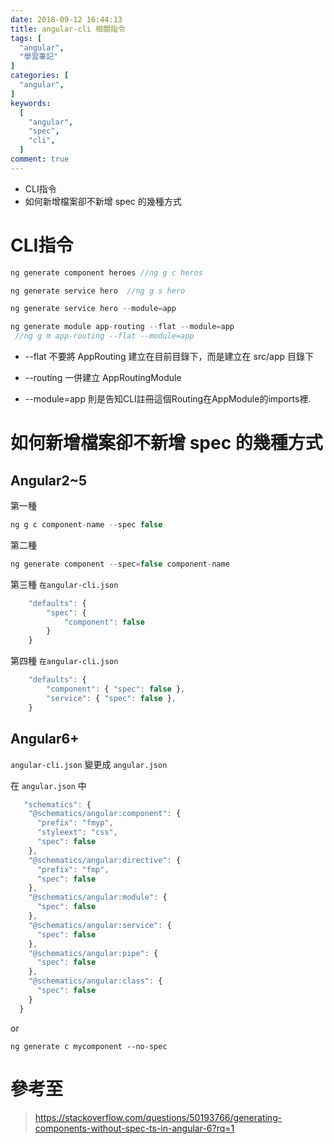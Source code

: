 ```yaml
---
date: 2018-09-12 16:44:13
title: angular-cli 相關指令
tags: [
  "angular",
  "學習筆記"
]
categories: [
  "angular",
]
keywords:
  [
    "angular",
    "spec",
    "cli",
  ]
comment: true
---
```


- CLI指令
- 如何新增檔案卻不新增 spec 的幾種方式
<!--more-->

# CLI指令

```js
ng generate component heroes //ng g c heros
```

```js
ng generate service hero  //ng g s hero
```

```js
ng generate service hero --module=app 
```

```js
ng generate module app-routing --flat --module=app 
 //ng g m app-routing --flat --module=app 
```

- --flat 不要將 AppRouting 建立在目前目錄下，而是建立在 src/app 目錄下 

- --routing  一併建立 AppRoutingModule

- --module=app 則是告知CLI註冊這個Routing在AppModule的imports裡.

# 如何新增檔案卻不新增 spec 的幾種方式

## Angular2~5

第一種

```js
ng g c component-name --spec false
```

第二種

```js
ng generate component --spec=false component-name
```

第三種   `在angular-cli.json`

```js
    "defaults": {
        "spec": {
            "component": false
        }
    }
```

第四種   `在angular-cli.json`

```js
    "defaults": {
        "component": { "spec": false },
        "service": { "spec": false },
    }
```

## Angular6+

`angular-cli.json` 變更成 `angular.json`

在 `angular.json` 中

```js
   "schematics": {
    "@schematics/angular:component": {
      "prefix": "fmyp",
      "styleext": "css",
      "spec": false
    },
    "@schematics/angular:directive": {
      "prefix": "fmp",
      "spec": false
    },
    "@schematics/angular:module": {
      "spec": false
    },
    "@schematics/angular:service": {
      "spec": false
    },
    "@schematics/angular:pipe": {
      "spec": false
    },
    "@schematics/angular:class": {
      "spec": false
    }
  }
```

or

```
ng generate c mycomponent --no-spec
```

# 參考至
> https://stackoverflow.com/questions/50193766/generating-components-without-spec-ts-in-angular-6?rq=1

